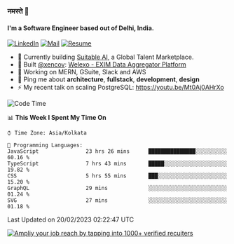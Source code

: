 ### नमस्ते 🙏

#### I'm a Software Engineer based out of Delhi, India.

[![LinkedIn](https://img.shields.io/badge/linkedin-%230077B5.svg)](https://linkedin.com/in/sambhav2612)
[![Mail](https://img.shields.io/badge/gmail-D14836)](mailto:sambhavjain2612@gmail.com)
[![Resume](https://img.shields.io/badge/resume-%23#FFFF00.svg)](https://mega.nz/file/IjA3yaoB#BFfQg1-aKva0piAd_wWs8Hf5dlnYRQ2ZkwtYwNMzBhA)

- 🏢 Currently building [Suitable AI](https://suitable.ai), a Global Talent Marketplace.
- 💅 Built [@xencov](https://github.com/xencov): [Welexo - EXIM Data Aggregator Platform](https://welexo.com)
- 🌱 Working on MERN, GSuite, Slack and AWS
- 💬 Ping me about **architecture**, **fullstack**, **development**, **design**
- ⚡️ My recent talk on scaling PostgreSQL: https://youtu.be/Mt0Aj0AHrXo

<!--START_SECTION:waka-->
![Code Time](http://img.shields.io/badge/Code%20Time-3%2C152%20hrs%2036%20mins-blue)

📊 **This Week I Spent My Time On** 

```text
⌚︎ Time Zone: Asia/Kolkata

💬 Programming Languages: 
JavaScript               23 hrs 26 mins      ███████████████░░░░░░░░░░   60.16 % 
TypeScript               7 hrs 43 mins       █████░░░░░░░░░░░░░░░░░░░░   19.82 % 
CSS                      5 hrs 55 mins       ███░░░░░░░░░░░░░░░░░░░░░░   15.20 % 
GraphQL                  29 mins             ░░░░░░░░░░░░░░░░░░░░░░░░░   01.24 % 
SVG                      27 mins             ░░░░░░░░░░░░░░░░░░░░░░░░░   01.18 % 

```


 Last Updated on 20/02/2023 02:22:47 UTC
<!--END_SECTION:waka-->

[![Ampliy your job reach by tapping into 1000+ verified recuiters](https://user-images.githubusercontent.com/19583619/212717528-45b497fd-e886-4452-90fe-93829667bd63.png)](https://app.suitable.ai/login)

